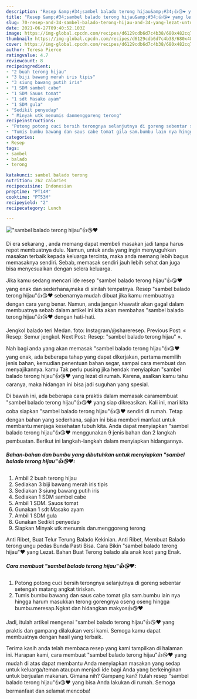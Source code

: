 ```yaml
---
description: "Resep &amp;#34;sambel balado terong hijau&amp;#34;👍😘❤️ yang lezat Untuk Jualan"
title: "Resep &amp;#34;sambel balado terong hijau&amp;#34;👍😘❤️ yang lezat Untuk Jualan"
slug: 70-resep-and-34-sambel-balado-terong-hijau-and-34-yang-lezat-untuk-jualan
date: 2021-06-27T09:40:52.103Z
image: https://img-global.cpcdn.com/recipes/d6129cdb6d7c4b38/680x482cq70/sambel-balado-terong-hijau👍😘❤️-foto-resep-utama.jpg
thumbnail: https://img-global.cpcdn.com/recipes/d6129cdb6d7c4b38/680x482cq70/sambel-balado-terong-hijau👍😘❤️-foto-resep-utama.jpg
cover: https://img-global.cpcdn.com/recipes/d6129cdb6d7c4b38/680x482cq70/sambel-balado-terong-hijau👍😘❤️-foto-resep-utama.jpg
author: Teresa Pierce
ratingvalue: 4.7
reviewcount: 8
recipeingredient:
- "2 buah terong hijau"
- "3 biji bawang merah iris tipis"
- "3 siung bawang putih iris"
- "1 SDM sambel cabe"
- "1 SDM Sauos tomat"
- "1 sdt Masako ayam"
- "1 SDM gula"
- "Sedikit penyedap"
- " Minyak utk menumis danmenggoreng terong"
recipeinstructions:
- "Potong potong cuci bersih terongnya selanjutnya di goreng sebentar setengah matang angkat tiriskan."
- "Tumis bumbu bawang dan saus cabe tomat gila sam.bumbu lain nya hingga harum masukkan terong gorengnya oseng oseng hingga bumbu.meresap.Ngkat dan hidangkan makyos👍😘❤️"
categories:
- Resep
tags:
- sambel
- balado
- terong

katakunci: sambel balado terong 
nutrition: 262 calories
recipecuisine: Indonesian
preptime: "PT14M"
cooktime: "PT53M"
recipeyield: "2"
recipecategory: Lunch

---
```



![&#34;sambel balado terong hijau&#34;👍😘❤️](https://img-global.cpcdn.com/recipes/d6129cdb6d7c4b38/680x482cq70/sambel-balado-terong-hijau👍😘❤️-foto-resep-utama.jpg)

Di era  sekarang , anda memang dapat membeli masakan jadi tanpa harus repot membuatnya dulu. Namun, untuk anda yang ingin menyuguhkan masakan terbaik kepada keluarga tercinta, maka anda memang lebih bagus memasaknya sendiri. Sebab, memasak sendiri jauh lebih sehat dan juga bisa menyesuaikan dengan selera keluarga.

Jika kamu sedang mencari ide resep &#34;sambel balado terong hijau&#34;👍😘❤️ yang enak dan sederhana,maka di sinilah tempatnya. Resep &#34;sambel balado terong hijau&#34;👍😘❤️  sebenarnya mudah dibuat jika kamu membuatnya dengan cara yang benar. Namun, anda jangan khawatir akan gagal dalam membuatnya 
sebab dalam artikel ini kita akan membahas &#34;sambel balado terong hijau&#34;👍😘❤️ dengan hati-hati.  

Jengkol balado teri Medan. foto: Instagram/@shareresep. Previous Post: « Resep: Semur jengkol. Next Post: Resep: &#34;sambel balado terong hijau&#34; ».

Nah bagi anda yang akan memasak &#34;sambel balado terong hijau&#34;👍😘❤️ yang enak, ada beberapa tahap yang dapat dikerjakan, pertama memilih jenis bahan, kemudian penentuan bahan segar, sampai cara membuat dan menyajikannya. kamu Tak perlu pusing jika hendak menyiapkan &#34;sambel balado terong hijau&#34;👍😘❤️ yang lezat di rumah. Karena, asalkan kamu  tahu caranya, maka hidangan ini bisa jadi suguhan yang spesial.

Di bawah ini, ada beberapa cara praktis  dalam memasak caramembuat &#34;sambel balado terong hijau&#34;👍😘❤️ yang siap dikreasikan. Kali ini, mari kita coba siapkan &#34;sambel balado terong hijau&#34;👍😘❤️ sendiri di rumah. Tetap dengan bahan yang sederhana, sajian ini bisa memberi manfaat untuk membantu menjaga kesehatan tubuh kita. Anda dapat menyiapkan &#34;sambel balado terong hijau&#34;👍😘❤️ menggunakan 9 jenis bahan dan 2 langkah pembuatan. Berikut ini langkah-langkah dalam menyiapkan hidangannya.

<!--inarticleads1-->

##### Bahan-bahan dan bumbu yang dibutuhkan untuk menyiapkan &#34;sambel balado terong hijau&#34;👍😘❤️:

1. Ambil 2 buah terong hijau
1. Sediakan 3 biji bawang merah iris tipis
1. Sediakan 3 siung bawang putih iris
1. Sediakan 1 SDM sambel cabe
1. Ambil 1 SDM. Sauos tomat
1. Gunakan 1 sdt Masako ayam
1. Ambil 1 SDM gula
1. Gunakan Sedikit penyedap
1. Siapkan  Minyak utk menumis dan.menggoreng terong


Anti Ribet, Buat Telur Terung Balado Kekinian. Anti Ribet, Membuat Balado terong ungu pedas Bunda Pasti Bisa. Cara Bikin &#34;sambel balado terong hijau&#34;❤️ yang Lezat. Bahan Buat Terong balado ala anak kost yang Enak. 

<!--inarticleads2-->

##### Cara membuat &#34;sambel balado terong hijau&#34;👍😘❤️:

1. Potong potong cuci bersih terongnya selanjutnya di goreng sebentar setengah matang angkat tiriskan.
1. Tumis bumbu bawang dan saus cabe tomat gila sam.bumbu lain nya hingga harum masukkan terong gorengnya oseng oseng hingga bumbu.meresap.Ngkat dan hidangkan makyos👍😘❤️




Jadi, itulah artikel mengenai  &#34;sambel balado terong hijau&#34;👍😘❤️  yang praktis dan gampang dilakukan versi kami. Semoga kamu dapat membuatnya dengan hasil yang terbaik. 

Terima kasih anda telah membaca resep yang kami tampilkan di halaman ini. Harapan kami, cara membuat  &#34;sambel balado terong hijau&#34;👍😘❤️ yang mudah di atas dapat membantu Anda menyiapkan masakan yang sedap untuk keluarga/teman ataupun menjadi ide bagi Anda yang berkeinginan untuk berjualan makanan. Gimana nih? Gampang kan? Itulah resep &#34;sambel balado terong hijau&#34;👍😘❤️ yang bisa Anda lakukan di rumah. Semoga bermanfaat dan selamat mencoba!

